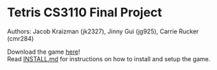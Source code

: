 # Tetris CS3110 Final Project

Authors: Jacob Kraizman (jk2327), Jinny Gui (jg925), Carrie Rucker (cmr284)

Download the game [here](https://www.dropbox.com/s/kebvo31ot26jy7r/tetris.zip?dl=0)! </br>
Read [INSTALL.md](https://github.com/jg925/ocaml-tetris/blob/master/INSTALL.md) for instructions on how to install and setup the game.
